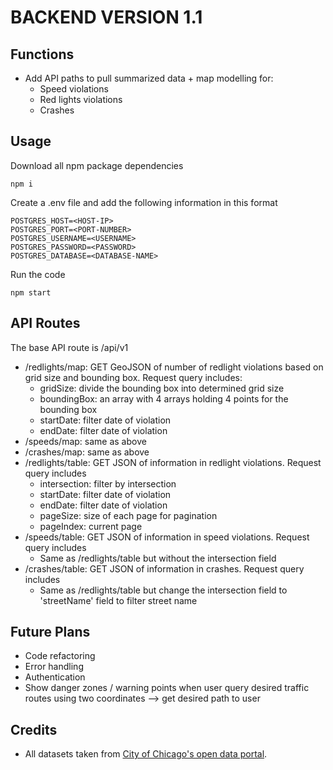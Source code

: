 # BACKEND VERSION 1.1
## Functions
- Add API paths to pull summarized data + map modelling for:
  - Speed violations
  - Red lights violations
  - Crashes

## Usage
Download all npm package dependencies
```
npm i
```
Create a .env file and add the following information in this format
```
POSTGRES_HOST=<HOST-IP>
POSTGRES_PORT=<PORT-NUMBER>
POSTGRES_USERNAME=<USERNAME>
POSTGRES_PASSWORD=<PASSWORD>
POSTGRES_DATABASE=<DATABASE-NAME>
```
Run the code
```
npm start
```
## API Routes
The base API route is /api/v1
- /redlights/map: GET GeoJSON of number of redlight violations based on grid size and bounding box. Request query includes:
  - gridSize: divide the bounding box into determined grid size
  - boundingBox: an array with 4 arrays holding 4 points for the bounding box
  - startDate: filter date of violation
  - endDate: filter date of violation
- /speeds/map: same as above
- /crashes/map: same as above
- /redlights/table: GET JSON of information in redlight violations. Request query includes
  - intersection: filter by intersection
  - startDate: filter date of violation
  - endDate: filter date of violation
  - pageSize: size of each page for pagination
  - pageIndex: current page
- /speeds/table: GET JSON of information in speed violations. Request query includes
  - Same as /redlights/table but without the intersection field
- /crashes/table: GET JSON of information in crashes. Request query includes
  - Same as /redlights/table but change the intersection field to 'streetName' field to filter street name

## Future Plans
- Code refactoring
- Error handling
- Authentication
- Show danger zones / warning points when user query desired traffic routes using two coordinates --> get desired path to user

## Credits
- All datasets taken from [City of Chicago's open data portal](https://data.cityofchicago.org/).